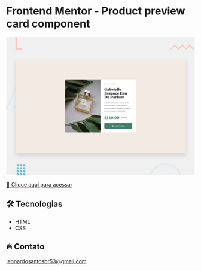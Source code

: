 # Frontend Mentor - Product preview card component

![preview](./.github/preview.jpg)


[🔗 Clique aqui para acessar](https://leonardo21042006.github.io/Product-preview-card-component/)

## 🛠️ Tecnologias 

- HTML
- CSS


## 🔥 Contato

leonardosantosbr53@gmail.com